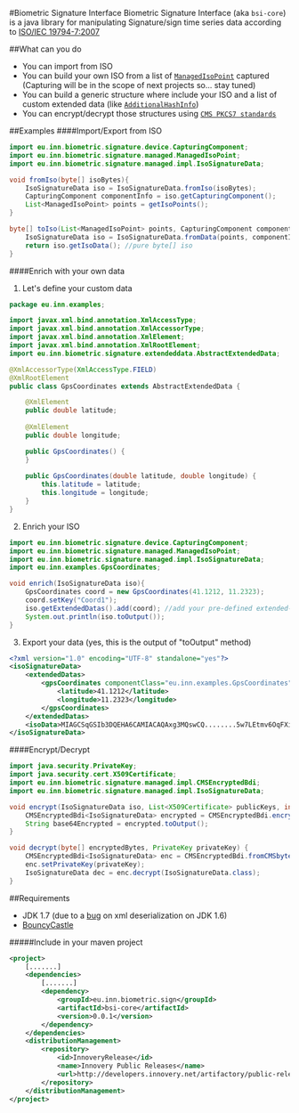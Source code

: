 #Biometric Signature Interface
Biometric Signature Interface (aka `bsi-core`) is a java library for manipulating Signature/sign time series data according to [ISO/IEC 19794-7:2007](http://www.iso.org/iso/home/store/catalogue_tc/catalogue_detail.htm?csnumber=38751)

##What can you do
* You can import from ISO
* You can build your own ISO from a list of [`ManagedIsoPoint`](src/main/java/eu/inn/biometric/signature/managed/ManagedIsoPoint.java) captured (Capturing will be in the scope of next projects so... stay tuned)
* You can build a generic structure where include your ISO and a list of custom extended data (like [`AdditionalHashInfo`](src/main/java/eu/inn/biometric/signature/extendeddata/impl/AdditionalHashInfo.java))
* You can encrypt/decrypt those structures using [`CMS PKCS7 standards`](https://en.wikipedia.org/wiki/Cryptographic_Message_Syntax)

##Examples
####Import/Export from ISO
```java
import eu.inn.biometric.signature.device.CapturingComponent;
import eu.inn.biometric.signature.managed.ManagedIsoPoint;
import eu.inn.biometric.signature.managed.impl.IsoSignatureData;

void fromIso(byte[] isoBytes){	
	IsoSignatureData iso = IsoSignatureData.fromIso(isoBytes);
    CapturingComponent componentInfo = iso.getCapturingComponent();
    List<ManagedIsoPoint> points = getIsoPoints();
}

byte[] toIso(List<ManagedIsoPoint> points, CapturingComponent componentInfo){
	IsoSignatureData iso = IsoSignatureData.fromData(points, componentInfo);
    return iso.getIsoData(); //pure byte[] iso
}
```
####Enrich with your own data
1) Let's define your custom data

```java
package eu.inn.examples;

import javax.xml.bind.annotation.XmlAccessType;
import javax.xml.bind.annotation.XmlAccessorType;
import javax.xml.bind.annotation.XmlElement;
import javax.xml.bind.annotation.XmlRootElement;
import eu.inn.biometric.signature.extendeddata.AbstractExtendedData;

@XmlAccessorType(XmlAccessType.FIELD)
@XmlRootElement
public class GpsCoordinates extends AbstractExtendedData {	

	@XmlElement
    public double latitude;
    
	@XmlElement
    public double longitude;

    public GpsCoordinates() {
	}
    
    public GpsCoordinates(double latitude, double longitude) {
    	this.latitude = latitude;
        this.longitude = longitude;
    }
}
```
2) Enrich your ISO

```java
import eu.inn.biometric.signature.device.CapturingComponent;
import eu.inn.biometric.signature.managed.ManagedIsoPoint;
import eu.inn.biometric.signature.managed.impl.IsoSignatureData;
import eu.inn.examples.GpsCoordinates;

void enrich(IsoSignatureData iso){		
	GpsCoordinates coord = new GpsCoordinates(41.1212, 11.2323);
    coord.setKey("Coord1");
    iso.getExtendedDatas().add(coord); //add your pre-defined extended-data    
    System.out.println(iso.toOutput());
}
```
3) Export your data (yes, this is the output of "toOutput" method)
```xml
<?xml version="1.0" encoding="UTF-8" standalone="yes"?>
<isoSignatureData>
    <extendedDatas>
        <gpsCoordinates componentClass="eu.inn.examples.GpsCoordinates" key="Coord1">
            <latitude>41.1212</latitude>
            <longitude>11.2323</longitude>
        </gpsCoordinates>
    </extendedDatas>
    <isoData>MIAGCSqGSIb3DQEHA6CAMIACAQAxg3MQswCQ........5w7LEtmv6OqFXiGbN9nf9vmAAAAAAAAAAAAAA=</isoData>
</isoSignatureData>
```
####Encrypt/Decrypt
```java
import java.security.PrivateKey;
import java.security.cert.X509Certificate;
import eu.inn.biometric.signature.managed.impl.CMSEncryptedBdi;
import eu.inn.biometric.signature.managed.impl.IsoSignatureData;

void encrypt(IsoSignatureData iso, List<X509Certificate> publicKeys, int maxKeyLength){		
	CMSEncryptedBdi<IsoSignatureData> encrypted = CMSEncryptedBdi.encrypt(origIso, certs, 128);
    String base64Encrypted = encrypted.toOutput();
}

void decrypt(byte[] encryptedBytes, PrivateKey privateKey) {
	CMSEncryptedBdi<IsoSignatureData> enc = CMSEncryptedBdi.fromCMSbytes(encryptedBytes);
	enc.setPrivateKey(privateKey);			
	IsoSignatureData dec = enc.decrypt(IsoSignatureData.class);
}
```
##Requirements
* JDK 1.7 (due to a [bug](https://java.net/jira/browse/JAXB-890) on xml deserialization on JDK 1.6)
* [BouncyCastle](https://www.bouncycastle.org/java.html)

#####Include in your maven project
```xml
<project>
	[.......]
	<dependencies>
    	[.......]
		<dependency>
			<groupId>eu.inn.biometric.sign</groupId>
			<artifactId>bsi-core</artifactId>
			<version>0.0.1</version>
		</dependency>
	</dependencies>
	<distributionManagement>
		<repository>
			<id>InnoveryRelease</id>
			<name>Innovery Public Releases</name>
			<url>http://developers.innovery.net/artifactory/public-release</url>
		</repository>
	</distributionManagement>
</project>

```
